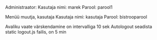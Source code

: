Administraator:
Kasutaja nimi: marek
Parool: parool1

Menüü muutja, kasutaja
Kasutaja nimi: kasutaja
Parool: bistrooparool

Avaliku vaate värskendamine on intervalliga 10 sek
Autologout seadista static logout.js failis, on 5 min 